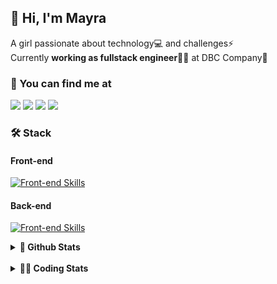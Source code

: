 ## 👋 Hi, I'm Mayra

A girl passionate about technology💻 and challenges⚡  
Currently **working as fullstack engineer**👩‍💻 at DBC Company🚀   

### 💬 You can find me at

<a href="https://mayra.dev" target="_blank" rel="noopener"><img src="https://img.shields.io/badge/-mayra.dev-005FED?style=flat&logo=Google-chrome&logoColor=white"/></a>
<a href="https://linkedin.com/in/mayraamaral" target="_blank" rel="noopener"><img src="https://img.shields.io/badge/-/mayraamaral-0077B5?style=flat&logo=Linkedin&logoColor=white"/></a>
<a href="mailto:mayra@mayra.dev" target="_blank" rel="noopener"><img src="https://img.shields.io/badge/-mayra@mayra.dev-D14836?style=flat&logo=Gmail&logoColor=white"/></a>
<a href="" target="_blank" rel="noopener"><img src="https://img.shields.io/badge/-mayraamaral-7289DA?style=flat&logo=Discord&logoColor=white"/></a>

### 🛠️ Stack
#### Front-end

[![Front-end Skills](https://skillicons.dev/icons?i=react,next,redux,styledcomponents,html,css,sass,js,ts,figma)](https://skillicons.dev)
#### Back-end

[![Front-end Skills](https://skillicons.dev/icons?i=java,spring,hibernate,aws,idea,postgres,mysql,git,linux,bash,nodejs,docker,kubernetes,jenkins)](https://skillicons.dev)


<details>
    <summary><strong>📌 Github Stats</strong></summary>
    <br />
    <div align="center">
        <table>
      <td><img height="160em" src="https://github-readme-stats.vercel.app/api?username=mayraamaral&show_icons=true&theme=algolia&hide_border=true&hide=stars&count_private=true" alt="Readme stats"></td>
      <td><img height="160em" src="https://github-readme-stats.vercel.app/api/top-langs/?username=mayraamaral&&layout=compact&&theme=algolia&hide_border=true&langs_count=6" alt="Language stats"></td>
       </table>
  </div> 
    

  <p align="center">
    <img src="https://github-readme-streak-stats.herokuapp.com?user=mayraamaral&theme=dark&hide_border=true&date_format=j%20M%5B%20Y%5D&locale=pt-br&background=050F2C&ring=0195DD&fire=23AA7D&currStreakLabel=23AA7D" alt="Streak stats">
  </p> 
</details>

<br />

<details>
  <summary><strong>👩‍💻 Coding Stats</strong></summary>
  <br />
  
  <!--START_SECTION:waka-->
![Code Time](http://img.shields.io/badge/Code%20Time-276%20hrs%2049%20mins-blue)

**🐱 My GitHub Data** 

> 📦 579.3 kB Used in GitHub's Storage 
 > 
> 🏆 195 Contributions in the Year 2024
 > 
> 🚫 Not Opted to Hire
 > 
> 📜 51 Public Repositories 
 > 
> 🔑 29 Private Repositories 
 > 
**I'm an Early 🐤** 

```text
🌞 Morning                393 commits         ███░░░░░░░░░░░░░░░░░░░░░░   10.52 % 
🌆 Daytime                2031 commits        ██████████████░░░░░░░░░░░   54.38 % 
🌃 Evening                1171 commits        ████████░░░░░░░░░░░░░░░░░   31.35 % 
🌙 Night                  140 commits         █░░░░░░░░░░░░░░░░░░░░░░░░   03.75 % 
```
📅 **I'm Most Productive on Thursday** 

```text
Monday                   656 commits         ████░░░░░░░░░░░░░░░░░░░░░   17.56 % 
Tuesday                  655 commits         ████░░░░░░░░░░░░░░░░░░░░░   17.54 % 
Wednesday                618 commits         ████░░░░░░░░░░░░░░░░░░░░░   16.55 % 
Thursday                 706 commits         █████░░░░░░░░░░░░░░░░░░░░   18.90 % 
Friday                   556 commits         ████░░░░░░░░░░░░░░░░░░░░░   14.89 % 
Saturday                 209 commits         █░░░░░░░░░░░░░░░░░░░░░░░░   05.60 % 
Sunday                   335 commits         ██░░░░░░░░░░░░░░░░░░░░░░░   08.97 % 
```


📊 **This Week I Spent My Time On** 

```text
🕑︎ Time Zone: America/Sao_Paulo

💬 Programming Languages: 
Java                     6 hrs 2 mins        ██████████████████░░░░░░░   71.99 % 
JavaScript               58 mins             ███░░░░░░░░░░░░░░░░░░░░░░   11.60 % 
Docker                   18 mins             █░░░░░░░░░░░░░░░░░░░░░░░░   03.59 % 
TypeScript               12 mins             █░░░░░░░░░░░░░░░░░░░░░░░░   02.41 % 
XML                      10 mins             █░░░░░░░░░░░░░░░░░░░░░░░░   02.17 % 

🔥 Editors: 
VS Code                  5 hrs 34 mins       █████████████████░░░░░░░░   66.60 % 
Intellijidea             2 hrs 47 mins       ████████░░░░░░░░░░░░░░░░░   33.40 % 

💻 Operating System: 
Linux                    8 hrs 22 mins       █████████████████████████   100.00 % 
```

**I Mostly Code in Java** 

```text
Java                     118 repos           ██████░░░░░░░░░░░░░░░░░░░   25.82 % 
HTML                     117 repos           ██████░░░░░░░░░░░░░░░░░░░   25.60 % 
JavaScript               101 repos           ██████░░░░░░░░░░░░░░░░░░░   22.10 % 
TypeScript               96 repos            █████░░░░░░░░░░░░░░░░░░░░   21.01 % 
Dockerfile               1 repo              ░░░░░░░░░░░░░░░░░░░░░░░░░   00.22 % 
```




 Last Updated on 09/03/2024 18:54:09 UTC
<!--END_SECTION:waka-->

</details>
